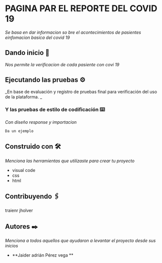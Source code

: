 # PAGINA PAR EL REPORTE DEL COVID 19

_Se basa en dar informacion so bre el acontecimientos de pasientes einfomacion basica del covid 19_

## Dando inicio  🚀

_Nos permite la verificacion de cada pasiente con covi 19_


## Ejecutando las pruebas ⚙️

_En base de evaluación y registro de pruebas final para verificación del uso de la plataforma.    _


### Y las pruebas de estilo de codificación ⌨️

_Con diseño response y importacion_

```
Da un ejemplo
```

## Construido con 🛠️

_Menciona las herramientas que utilizaste para crear tu proyecto_
 
 * visual code
 * css
 * html


## Contribuyendo 🖇️

traienr jholver 


## Autores ✒️

_Menciona a todos aquellos que ayudaron a levantar el proyecto desde sus inicios_

* **Jaider adrián Pérez vega ** 


